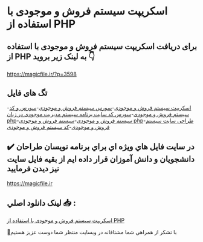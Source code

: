 # اسکریپت سیستم فروش و موجودی با استفاده از PHP

## برای دریافت اسکریپت سیستم فروش و موجودی با استفاده از PHP به لینک زیر بروید 👇

https://magicfile.ir/?p=3598

## تگ های فایل

-[اسکریپت سیستم فروش و موجودی](https://magicfile.ir/product/%d8%a7%d8%b3%da%a9%d8%b1%db%8c%d9%be%d8%aa-%d8%b3%db%8c%d8%b3%d8%aa%d9%85-%d9%81%d8%b1%d9%88%d8%b4-%d9%88-%d9%85%d9%88%d8%ac%d9%88%d8%af%db%8c-%d8%a8%d8%a7-%d8%a7%d8%b3%d8%aa%d9%81%d8%a7%d8%af%d9%87-%d8%a7%d8%b2-php/)-[سورس سیستم فروش و موجودی](https://magicfile.ir/product/%d8%a7%d8%b3%da%a9%d8%b1%db%8c%d9%be%d8%aa-%d8%b3%db%8c%d8%b3%d8%aa%d9%85-%d9%81%d8%b1%d9%88%d8%b4-%d9%88-%d9%85%d9%88%d8%ac%d9%88%d8%af%db%8c-%d8%a8%d8%a7-%d8%a7%d8%b3%d8%aa%d9%81%d8%a7%d8%af%d9%87-%d8%a7%d8%b2-php/)-[سورس و کد سیستم فروش و موجودی](https://magicfile.ir/product/%d8%a7%d8%b3%da%a9%d8%b1%db%8c%d9%be%d8%aa-%d8%b3%db%8c%d8%b3%d8%aa%d9%85-%d9%81%d8%b1%d9%88%d8%b4-%d9%88-%d9%85%d9%88%d8%ac%d9%88%d8%af%db%8c-%d8%a8%d8%a7-%d8%a7%d8%b3%d8%aa%d9%81%d8%a7%d8%af%d9%87-%d8%a7%d8%b2-php/)-[سورس کد سایت برنامه سیستم مدیریت موجودی در زبان php](https://magicfile.ir/product/%d8%a7%d8%b3%da%a9%d8%b1%db%8c%d9%be%d8%aa-%d8%b3%db%8c%d8%b3%d8%aa%d9%85-%d9%81%d8%b1%d9%88%d8%b4-%d9%88-%d9%85%d9%88%d8%ac%d9%88%d8%af%db%8c-%d8%a8%d8%a7-%d8%a7%d8%b3%d8%aa%d9%81%d8%a7%d8%af%d9%87-%d8%a7%d8%b2-php/)-[سیستم فروش و موجودی](https://magicfile.ir/product/%d8%a7%d8%b3%da%a9%d8%b1%db%8c%d9%be%d8%aa-%d8%b3%db%8c%d8%b3%d8%aa%d9%85-%d9%81%d8%b1%d9%88%d8%b4-%d9%88-%d9%85%d9%88%d8%ac%d9%88%d8%af%db%8c-%d8%a8%d8%a7-%d8%a7%d8%b3%d8%aa%d9%81%d8%a7%d8%af%d9%87-%d8%a7%d8%b2-php/)-[سیستم فروش و موجودی php](https://magicfile.ir/product/%d8%a7%d8%b3%da%a9%d8%b1%db%8c%d9%be%d8%aa-%d8%b3%db%8c%d8%b3%d8%aa%d9%85-%d9%81%d8%b1%d9%88%d8%b4-%d9%88-%d9%85%d9%88%d8%ac%d9%88%d8%af%db%8c-%d8%a8%d8%a7-%d8%a7%d8%b3%d8%aa%d9%81%d8%a7%d8%af%d9%87-%d8%a7%d8%b2-php/)-[طراحی سایت سیستم فروش و موجودی](https://magicfile.ir/product/%d8%a7%d8%b3%da%a9%d8%b1%db%8c%d9%be%d8%aa-%d8%b3%db%8c%d8%b3%d8%aa%d9%85-%d9%81%d8%b1%d9%88%d8%b4-%d9%88-%d9%85%d9%88%d8%ac%d9%88%d8%af%db%8c-%d8%a8%d8%a7-%d8%a7%d8%b3%d8%aa%d9%81%d8%a7%d8%af%d9%87-%d8%a7%d8%b2-php/)-[کد سیستم فروش و موجودی](https://magicfile.ir/product/%d8%a7%d8%b3%da%a9%d8%b1%db%8c%d9%be%d8%aa-%d8%b3%db%8c%d8%b3%d8%aa%d9%85-%d9%81%d8%b1%d9%88%d8%b4-%d9%88-%d9%85%d9%88%d8%ac%d9%88%d8%af%db%8c-%d8%a8%d8%a7-%d8%a7%d8%b3%d8%aa%d9%81%d8%a7%d8%af%d9%87-%d8%a7%d8%b2-php/)

## ✔️ در سايت فايل هاي ويژه اي براي برنامه نويسان طراحان دانشجويان و دانش آموزان قرار داده ايم از بقيه فايل سايت نيز ديدن فرماييد

https://magicfile.ir


## لينک دانلود اصلي 📥 :

[اسکریپت سیستم فروش و موجودی با استفاده از PHP](https://magicfile.ir/product/%d8%a7%d8%b3%da%a9%d8%b1%db%8c%d9%be%d8%aa-%d8%b3%db%8c%d8%b3%d8%aa%d9%85-%d9%81%d8%b1%d9%88%d8%b4-%d9%88-%d9%85%d9%88%d8%ac%d9%88%d8%af%db%8c-%d8%a8%d8%a7-%d8%a7%d8%b3%d8%aa%d9%81%d8%a7%d8%af%d9%87-%d8%a7%d8%b2-php/) 


🙏با تشکر از همراهي شما مشتاقانه در وبسایت منتظر شما دوست عزیز هستیم

